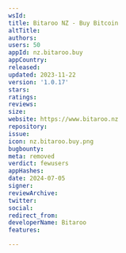 ```yaml
---
wsId: 
title: Bitaroo NZ - Buy Bitcoin
altTitle: 
authors: 
users: 50
appId: nz.bitaroo.buy
appCountry: 
released: 
updated: 2023-11-22
version: '1.0.17'
stars: 
ratings: 
reviews: 
size: 
website: https://www.bitaroo.nz
repository: 
issue: 
icon: nz.bitaroo.buy.png
bugbounty: 
meta: removed
verdict: fewusers
appHashes: 
date: 2024-07-05
signer: 
reviewArchive: 
twitter: 
social: 
redirect_from: 
developerName: Bitaroo
features: 

---
```


